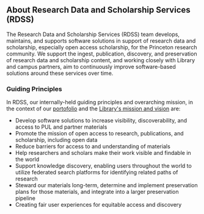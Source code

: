 ## About Research Data and Scholarship Services (RDSS)

The Research Data and Scholarship Services (RDSS) team develops, maintains, and supports software solutions in support of research data and scholarship, especially open access scholarship, for the Princeton research community.  We support the ingest, publication, discovery, and preservation of research data and scholarship content, and working closely with Library and campus partners, aim to continuously improve software-based solutions around these services over time.

### Guiding Principles

In RDSS, our internally-held guiding principles and overarching mission, in the context of our [portofolio](applications.md) and the [Library's mission and vision](https://library.princeton.edu/about) are:

* Develop software solutions to increase visibility, discoverability, and access to PUL and partner materials
* Promote the mission of open access to research, publications, and scholarship, including open data
* Reduce barriers for access to and understanding of materials
* Help researchers and scholars make their work visible and findable in the world
* Support knowledge discovery, enabling users throughout the world to utilize federated search platforms for identifying related paths of research
* Steward our materials long-term, determine and implement preservation plans for those materials, and integrate into a larger preservation pipeline
* Creating fair user experiences for equitable access and discovery
